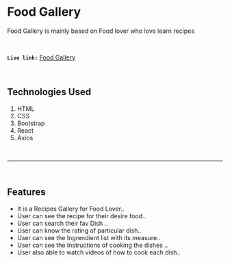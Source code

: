 
# **Food Gallery**

Food Gallery is mainly based on Food lover who love learn recipes  
   
<br/>

 **`Live link:`**  [Food Gallery](https://samiafoodgallery.netlify.app/) 
 
<br/>

## **Technologies Used**
1. HTML
2. CSS
3. Bootstrap
4. React
5. Axios
<br/>
<hr/>
<br/>

## ****Features****

 - It is a Recipes Gallery for Food Lover..  
 - User can see the recipe for their desire food..
 - User can search their fav Dish ..
 - User can know the rating of particular dish..
 - User can see the Ingrendient list with its measure..
- User can see the Instructions of cooking the dishes ..
- User also able to watch videos of how to cook each dish..
<br/>